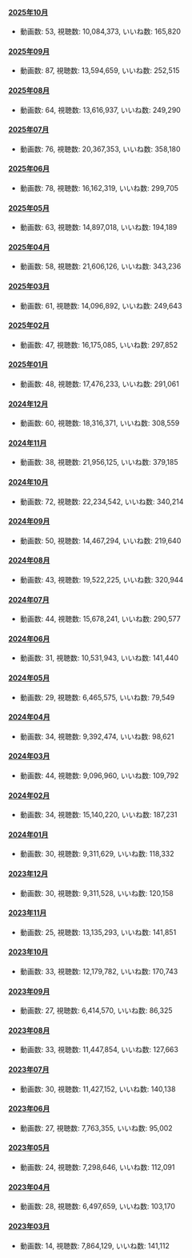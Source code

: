 #### [2025年10月](videos/202510 "wikilink")

-   動画数: 53, 視聴数: 10,084,373, いいね数: 165,820

#### [2025年09月](videos/202509 "wikilink")

-   動画数: 87, 視聴数: 13,594,659, いいね数: 252,515

#### [2025年08月](videos/202508 "wikilink")

-   動画数: 64, 視聴数: 13,616,937, いいね数: 249,290

#### [2025年07月](videos/202507 "wikilink")

-   動画数: 76, 視聴数: 20,367,353, いいね数: 358,180

#### [2025年06月](videos/202506 "wikilink")

-   動画数: 78, 視聴数: 16,162,319, いいね数: 299,705

#### [2025年05月](videos/202505 "wikilink")

-   動画数: 63, 視聴数: 14,897,018, いいね数: 194,189

#### [2025年04月](videos/202504 "wikilink")

-   動画数: 58, 視聴数: 21,606,126, いいね数: 343,236

#### [2025年03月](videos/202503 "wikilink")

-   動画数: 61, 視聴数: 14,096,892, いいね数: 249,643

#### [2025年02月](videos/202502 "wikilink")

-   動画数: 47, 視聴数: 16,175,085, いいね数: 297,852

#### [2025年01月](videos/202501 "wikilink")

-   動画数: 48, 視聴数: 17,476,233, いいね数: 291,061

#### [2024年12月](videos/202412 "wikilink")

-   動画数: 60, 視聴数: 18,316,371, いいね数: 308,559

#### [2024年11月](videos/202411 "wikilink")

-   動画数: 38, 視聴数: 21,956,125, いいね数: 379,185

#### [2024年10月](videos/202410 "wikilink")

-   動画数: 72, 視聴数: 22,234,542, いいね数: 340,214

#### [2024年09月](videos/202409 "wikilink")

-   動画数: 50, 視聴数: 14,467,294, いいね数: 219,640

#### [2024年08月](videos/202408 "wikilink")

-   動画数: 43, 視聴数: 19,522,225, いいね数: 320,944

#### [2024年07月](videos/202407 "wikilink")

-   動画数: 44, 視聴数: 15,678,241, いいね数: 290,577

#### [2024年06月](videos/202406 "wikilink")

-   動画数: 31, 視聴数: 10,531,943, いいね数: 141,440

#### [2024年05月](videos/202405 "wikilink")

-   動画数: 29, 視聴数: 6,465,575, いいね数: 79,549

#### [2024年04月](videos/202404 "wikilink")

-   動画数: 34, 視聴数: 9,392,474, いいね数: 98,621

#### [2024年03月](videos/202403 "wikilink")

-   動画数: 44, 視聴数: 9,096,960, いいね数: 109,792

#### [2024年02月](videos/202402 "wikilink")

-   動画数: 34, 視聴数: 15,140,220, いいね数: 187,231

#### [2024年01月](videos/202401 "wikilink")

-   動画数: 30, 視聴数: 9,311,629, いいね数: 118,332

#### [2023年12月](videos/202312 "wikilink")

-   動画数: 30, 視聴数: 9,311,528, いいね数: 120,158

#### [2023年11月](videos/202311 "wikilink")

-   動画数: 25, 視聴数: 13,135,293, いいね数: 141,851

#### [2023年10月](videos/202310 "wikilink")

-   動画数: 33, 視聴数: 12,179,782, いいね数: 170,743

#### [2023年09月](videos/202309 "wikilink")

-   動画数: 27, 視聴数: 6,414,570, いいね数: 86,325

#### [2023年08月](videos/202308 "wikilink")

-   動画数: 33, 視聴数: 11,447,854, いいね数: 127,663

#### [2023年07月](videos/202307 "wikilink")

-   動画数: 30, 視聴数: 11,427,152, いいね数: 140,138

#### [2023年06月](videos/202306 "wikilink")

-   動画数: 27, 視聴数: 7,763,355, いいね数: 95,002

#### [2023年05月](videos/202305 "wikilink")

-   動画数: 24, 視聴数: 7,298,646, いいね数: 112,091

#### [2023年04月](videos/202304 "wikilink")

-   動画数: 28, 視聴数: 6,497,659, いいね数: 103,170

#### [2023年03月](videos/202303 "wikilink")

-   動画数: 14, 視聴数: 7,864,129, いいね数: 141,112

